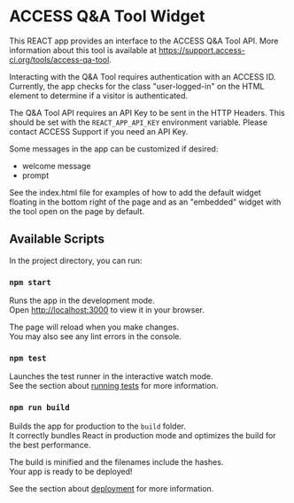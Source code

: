 # ACCESS Q&A Tool Widget

This REACT app provides an interface to the ACCESS Q&A Tool API. More information about this tool is available at https://support.access-ci.org/tools/access-qa-tool.

Interacting with the Q&A Tool requires authentication with an ACCESS ID. Currently, the app checks for the class "user-logged-in" on the <body> HTML element to determine if a visitor is authenticated. 

The Q&A Tool API requires an API Key to be sent in the HTTP Headers. This should be set with the `REACT_APP_API_KEY` environment variable. Please contact ACCESS Support if you need an API Key.

Some messages in the app can be customized if desired:
- welcome message
- prompt

See the index.html file for examples of how to add the default widget floating in the bottom right of the page and as an "embedded" widget with the tool open on the page by default.

## Available Scripts

In the project directory, you can run:

### `npm start`

Runs the app in the development mode.\
Open [http://localhost:3000](http://localhost:3000) to view it in your browser.

The page will reload when you make changes.\
You may also see any lint errors in the console.

### `npm test`

Launches the test runner in the interactive watch mode.\
See the section about [running tests](https://facebook.github.io/create-react-app/docs/running-tests) for more information.

### `npm run build`

Builds the app for production to the `build` folder.\
It correctly bundles React in production mode and optimizes the build for the best performance.

The build is minified and the filenames include the hashes.\
Your app is ready to be deployed!

See the section about [deployment](https://facebook.github.io/create-react-app/docs/deployment) for more information.
